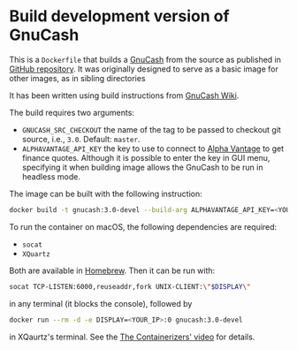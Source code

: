 # Build development version of GnuCash

This is a `Dockerfile` that builds a [GnuCash](https://www.gnucash.org) from
the source as published in [GitHub repository](https://github.com/Gnucash/gnucash).
It was originally designed to serve as a basic image for other images, as in sibling
directories

It has been written using build instructions from
[GnuCash Wiki](https://wiki.gnucash.org/wiki/Building#Ubuntu_16.04_LTS_.28Xenial_Xerus.29).

The build requires two arguments:
- `GNUCASH_SRC_CHECKOUT` the name of the tag to be passed to checkout git
  source, i.e., `3.0`. Default: `master`.
- `ALPHAVANTAGE_API_KEY` the key to use to connect to
  [Alpha Vantage](https://www.alphavantage.co) to get finance quotes. Although it is
  possible to enter the key in GUI menu, specifying it when building image allows
  the GnuCash to be run in headless mode.

The image can be built with the following instruction:

```bash
docker build -t gnucash:3.0-devel --build-arg ALPHAVANTAGE_API_KEY=<YOUR_KEY> --build-arg GNUCASH_SRC_CHECKOUT=3.0 .
```

To run the container on macOS, the following dependencies are required:
- `socat`
- `XQuartz`

Both are available in [Homebrew](https://brew.sh). Then it can be run with:

```bash
socat TCP-LISTEN:6000,reuseaddr,fork UNIX-CLIENT:\"$DISPLAY\"
```
in any terminal (it blocks the console), followed by

```bash
docker run --rm -d -e DISPLAY=<YOUR_IP>:0 gnucash:3.0-devel
```

in XQaurtz's terminal. See the
[The Containerizers' video](https://www.youtube.com/watch?v=PKyj8sbZNYw) for details.
